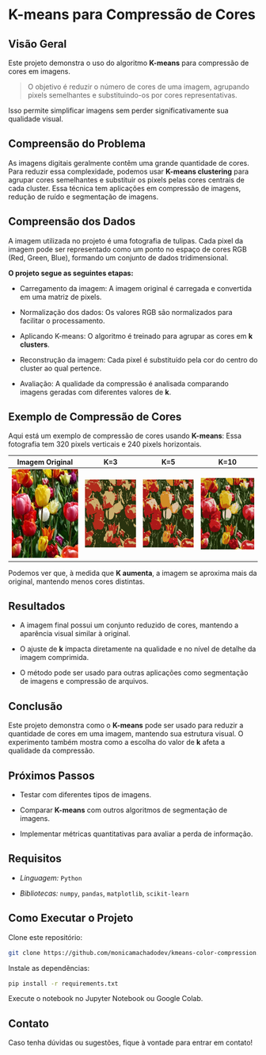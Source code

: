 # K-means para Compressão de Cores

## Visão Geral

Este projeto demonstra o uso do algoritmo **K-means** para compressão de cores em imagens. 
> O objetivo é reduzir o número de cores de uma imagem, agrupando pixels semelhantes e substituindo-os por cores representativas.

Isso permite simplificar imagens sem perder significativamente sua qualidade visual.

## Compreensão do Problema

As imagens digitais geralmente contêm uma grande quantidade de cores. Para reduzir essa complexidade, podemos usar **K-means clustering** para agrupar cores semelhantes e substituir os pixels pelas cores centrais de cada cluster. Essa técnica tem aplicações em compressão de imagens, redução de ruído e segmentação de imagens.

## Compreensão dos Dados

A imagem utilizada no projeto é uma fotografia de tulipas. Cada pixel da imagem pode ser representado como um ponto no espaço de cores RGB (Red, Green, Blue), formando um conjunto de dados tridimensional.

**O projeto segue as seguintes etapas:**

- Carregamento da imagem: A imagem original é carregada e convertida em uma matriz de pixels.

- Normalização dos dados: Os valores RGB são normalizados para facilitar o processamento.

- Aplicando K-means: O algoritmo é treinado para agrupar as cores em **k clusters**.

- Reconstrução da imagem: Cada pixel é substituído pela cor do centro do cluster ao qual pertence.

- Avaliação: A qualidade da compressão é analisada comparando imagens geradas com diferentes valores de **k**.

## Exemplo de Compressão de Cores

Aqui está um exemplo de compressão de cores usando **K-means**: Essa fotografia tem 320 pixels verticais e 240 pixels horizontais.

| Imagem Original | K=3 | K=5 | K=10 |
|---|---|---|---|
| ![Original](img/tulips.jpg) | ![K=3](img/k3.png) | ![K=5](img/k5.png) | ![K=10](img/k10.png) |

Podemos ver que, à medida que **K aumenta**, a imagem se aproxima mais da original, mantendo menos cores distintas.

## Resultados

- A imagem final possui um conjunto reduzido de cores, mantendo a aparência visual similar à original.

- O ajuste de **k** impacta diretamente na qualidade e no nível de detalhe da imagem comprimida.

- O método pode ser usado para outras aplicações como segmentação de imagens e compressão de arquivos.

## Conclusão

Este projeto demonstra como o **K-means** pode ser usado para reduzir a quantidade de cores em uma imagem, mantendo sua estrutura visual. O experimento também mostra como a escolha do valor de **k** afeta a qualidade da compressão.

##  Próximos Passos

- Testar com diferentes tipos de imagens.

- Comparar **K-means** com outros algoritmos de segmentação de imagens.

- Implementar métricas quantitativas para avaliar a perda de informação.

## Requisitos

- *Linguagem:* `Python`

- *Bibliotecas:* `numpy`, `pandas`, `matplotlib`, `scikit-learn`

## Como Executar o Projeto

Clone este repositório:
```bash
git clone https://github.com/monicamachadodev/kmeans-color-compression.git
```
Instale as dependências:
```bash
pip install -r requirements.txt
```
Execute o notebook no Jupyter Notebook ou Google Colab.

##  Contato

Caso tenha dúvidas ou sugestões, fique à vontade para entrar em contato!

